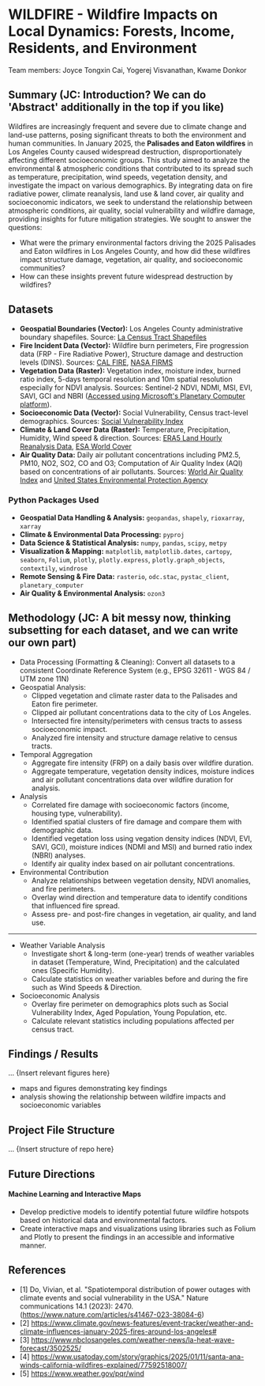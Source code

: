 # WILDFIRE - Wildfire Impacts on Local Dynamics: Forests, Income, Residents, and Environment
Team members: Joyce Tongxin Cai, Yogerej Visvanathan, Kwame Donkor 

## Summary (JC: Introduction? We can do 'Abstract' additionally in the top if you like)
Wildfires are increasingly frequent and severe due to climate change and land-use patterns, posing significant threats to both the environment and human communities. 
In January 2025, the **Palisades and Eaton wildfires** in Los Angeles County caused widespread destruction, disproportionately affecting different socioeconomic groups. This study aimed to analyze the environmental & atmospheric conditions that contributed to its spread such as temperature, precipitation, wind speeds, vegetation density, and investigate the impact on various demographics. By integrating data on fire radiative power, climate reanalysis, land use & land cover, air quality and socioeconomic indicators, we seek to understand the relationship between atmospheric conditions, air quality, social vulnerability and wildfire damage, providing insights for future mitigation strategies. 
We sought to answer the questions: 
* What were the primary environmental factors driving the 2025 Palisades and Eaton wildfires in Los Angeles County, and how did these wildfires impact structure damage, vegetation, air quality, and socioeconomic communities?
* How can these insights prevent future widespread destruction by wildfires? 

## Datasets

* **Geospatial Boundaries (Vector):** Los Angeles County administrative boundary shapefiles. Source: [La Census Tract Shapefiles](https://redistricting.lacounty.gov/mapping-files-data-download/)
* **Fire Incident Data (Vector):** Wildfire burn perimeters, Fire progression data (FRP - Fire Radiative Power), Structure damage and destruction levels (DINS). Sources: [CAL FIRE](https://www.fire.ca.gov/), [NASA FIRMS](https://firms.modaps.eosdis.nasa.gov/)
* **Vegetation Data (Raster):** Vegetation index, moisture index, burned ratio index, 5-days temporal resolution and 10m spatial resolution especially for NDVI analysis. Sources: Sentinel-2 NDVI, NDMI, MSI, EVI, SAVI, GCI and NBRI ([Accessed using Microsoft's Planetary Computer platform](https://planetarycomputer.microsoft.com/dataset/sentinel-2-l2a#overview)).
* **Socioeconomic Data (Vector):** Social Vulnerability, Census tract-level demographics. Sources: [Social Vulnerability Index](https://www.atsdr.cdc.gov/place-health/php/svi/index.html)
* **Climate & Land Cover Data (Raster):** Temperature, Precipitation, Humidity, Wind speed & direction. Sources: [ERA5 Land Hourly Reanalysis Data](https://cds.climate.copernicus.eu/datasets/reanalysis-era5-land?tab=overview), [ESA World Cover](https://worldcover2021.esa.int/) 
* **Air Quality Data:** Daily air pollutant concentrations including PM2.5, PM10, NO2, SO2, CO and O3; Computation of Air Quality Index (AQI) based on concentrations of air pollutants. Sources: [World Air Quality Index](https://aqicn.org/contact/) and [United States Environmental Protection Agency](https://www.epa.gov/aboutepa) 


### Python Packages Used 
- **Geospatial Data Handling & Analysis:** `geopandas`, `shapely`, `rioxarray`, `xarray`
- **Climate & Environmental Data Processing:** `pyproj`
- **Data Science & Statistical Analysis:** `numpy`, `pandas`, `scipy`, `metpy`
- **Visualization & Mapping:** `matplotlib`, `matplotlib.dates`, `cartopy`, `seaborn`, `Folium`, `plotly`, `plotly.express`, `plotly.graph_objects`, `contextily`, `windrose`
- **Remote Sensing & Fire Data:** `rasterio`, `odc.stac`, `pystac_client`, `planetary_computer`
- **Air Quality & Environmental Analysis:** `ozon3`

## Methodology (JC: A bit messy now, thinking subsetting for each dataset, and we can write our own part)

- Data Processing (Formatting & Cleaning):  Convert all datasets to a consistent Coordinate Reference System (e.g., EPSG 32611 - WGS 84 / UTM zone 11N)
- Geospatial Analysis:
  - Clipped vegetation and climate raster data to the Palisades and Eaton fire perimeter.
  - Clipped air pollutant concentrations data to the city of Los Angeles.
  - Intersected fire intensity/perimeters with census tracts to assess socioeconomic impact.
  - Analyzed fire intensity and structure damage relative to census tracts.
- Temporal Aggregation
  - Aggregate fire intensity (FRP) on a daily basis over wildfire duration.
  - Aggregate temperature, vegetation density indices, moisture indices and air pollutant concentrations data over wildfire duration for analysis. 
- Analysis
  - Correlated fire damage with socioeconomic factors (income, housing type, vulnerability).
  - Identified spatial clusters of fire damage and compare them with demographic data.
  - Identified vegetation loss using vegation density indices (NDVI, EVI, SAVI, GCI), moisture indices (NDMI and MSI) and burned ratio index (NBRI) analyses.
  - Identify air quality index based on air pollutant concentrations. 
- Environmental Contribution
  - Analyze relationships between vegetation density, NDVI anomalies, and fire perimeters.
  - Overlay wind direction and temperature data to identify conditions that influenced fire spread.
  - Assess pre- and post-fire changes in vegetation, air quality, and land use.

*** 

- Weather Variable Analysis
  - Investigate short & long-term (one-year) trends of weather variables in dataset (Temperature, Wind, Precipitation) and the calculated ones (Specific Humidity).
  - Calculate statistics on weather variables before and during the fire such as Wind Speeds & Direction. 
- Socioeconomic Analysis
  - Overlay fire perimeter on demographics plots such as Social Vulnerability Index, Aged Population, Young Population, etc. 
  - Calculate relevant statistics including populations affected per census tract. 

## Findings / Results 

...
{Insert relevant figures here}
- maps and figures demonstrating key findings
- analysis showing the relationship between wildfire impacts and socioeconomic variables

## Project File Structure 

...
{Insert structure of repo here}

## Future Directions  

#### Machine Learning and Interactive Maps
- Develop predictive models to identify potential future wildfire hotspots based on historical data and environmental factors.
- Create interactive maps and visualizations using libraries such as Folium and Plotly to present the findings in an accessible and informative manner.

## References 
- [1] Do, Vivian, et al. "Spatiotemporal distribution of power outages with climate events and social vulnerability in the USA." Nature communications 14.1 (2023): 2470. (https://www.nature.com/articles/s41467-023-38084-6)
- [2] https://www.climate.gov/news-features/event-tracker/weather-and-climate-influences-january-2025-fires-around-los-angeles#
- [3] https://www.nbclosangeles.com/weather-news/la-heat-wave-forecast/3502525/ 
- [4] https://www.usatoday.com/story/graphics/2025/01/11/santa-ana-winds-california-wildfires-explained/77592518007/
- [5] https://www.weather.gov/pqr/wind
